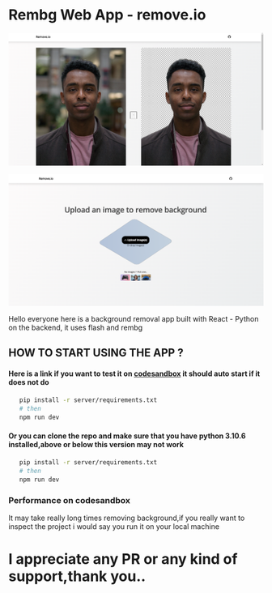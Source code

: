 # Rembg Web App - remove.io

<p align="center">
  <img src="public/ss.png" />
</p>

<p align="center">
  <img src="public/ss1.png" />
</p>

Hello everyone here is a  background removal app built with React - Python on the backend, it uses flash and rembg

## HOW TO START USING THE APP ?

#### Here is a link if you want to test it on [codesandbox](https://codesandbox.io/p/github/UnCor3/rembg-web-app/main) it should auto start if it does not do

```bash
   pip install -r server/requirements.txt
   # then
   npm run dev
```

#### Or you can clone the repo and make sure that you have python 3.10.6 installed,above or below this version may not work

```bash
   pip install -r server/requirements.txt
   # then
   npm run dev
```

### Performance on codesandbox

It may take really long times removing background,if you really want to inspect the project i would say you run it on your local machine

# I appreciate any PR or any kind of support,thank you..
